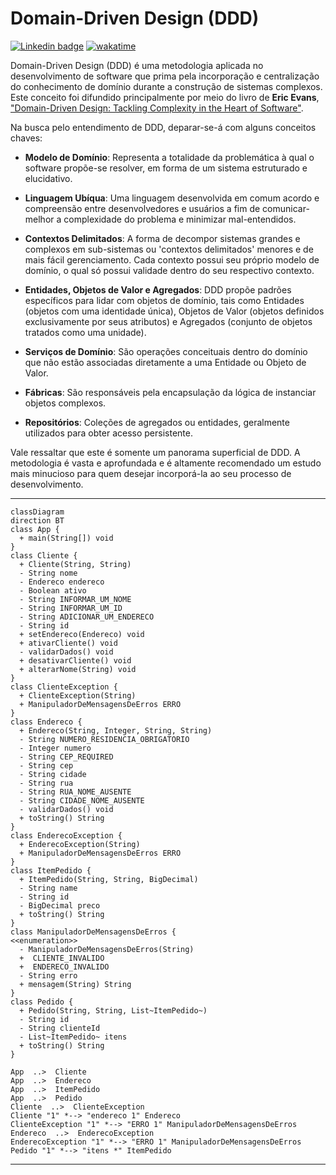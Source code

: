 # Domain-Driven Design (DDD) 
[![Linkedin badge](https://img.shields.io/badge/-Linkedin-blue?flat-square&logo=Linkedin&logoColor=white&link=https://www.linkedin.com/in/diego-neves-224208177/)](https://www.linkedin.com/in/diego-neves-224208177/)
[![wakatime](https://wakatime.com/badge/user/018bea20-dbbc-48e2-b101-5415903acf5a/project/018cdb7e-7b9a-450a-bb76-ac938c307675.svg)](https://wakatime.com/@diegosneves)

Domain-Driven Design (DDD) é uma metodologia aplicada no desenvolvimento de software que prima pela incorporação e centralização do conhecimento de domínio durante a construção de sistemas complexos. 
Este conceito foi difundido principalmente por meio do livro de **Eric Evans**, ["Domain-Driven Design: Tackling Complexity in the Heart of Software"](https://www.amazon.com/Domain-Driven-Design-Tackling-Complexity-Software/dp/0321125215).

Na busca pelo entendimento de DDD, deparar-se-á com alguns conceitos chaves:

- **Modelo de Domínio**: Representa a totalidade da problemática à qual o software propõe-se resolver, em forma de um sistema estruturado e elucidativo.

- **Linguagem Ubíqua**: Uma linguagem desenvolvida em comum acordo e compreensão entre desenvolvedores e usuários a fim de comunicar-melhor a complexidade do problema e minimizar mal-entendidos.

- **Contextos Delimitados**: A forma de decompor sistemas grandes e complexos em sub-sistemas ou 'contextos delimitados' menores e de mais fácil gerenciamento. Cada contexto possui seu próprio modelo de domínio, o qual só possui validade dentro do seu respectivo contexto.

- **Entidades, Objetos de Valor e Agregados**: DDD propõe padrões específicos para lidar com objetos de domínio, tais como Entidades (objetos com uma identidade única), Objetos de Valor (objetos definidos exclusivamente por seus atributos) e Agregados (conjunto de objetos tratados como uma unidade).

- **Serviços de Domínio**: São operações conceituais dentro do domínio que não estão associadas diretamente a uma Entidade ou Objeto de Valor.

- **Fábricas**: São responsáveis pela encapsulação da lógica de instanciar objetos complexos.

- **Repositórios**: Coleções de agregados ou entidades, geralmente utilizados para obter acesso persistente.

Vale ressaltar que este é somente um panorama superficial de DDD. A metodologia é vasta e aprofundada e é altamente recomendado um estudo mais minucioso para quem desejar incorporá-la ao seu processo de desenvolvimento.

---

```mermaid
classDiagram
direction BT
class App {
  + main(String[]) void
}
class Cliente {
  + Cliente(String, String) 
  - String nome
  - Endereco endereco
  - Boolean ativo
  - String INFORMAR_UM_NOME
  - String INFORMAR_UM_ID
  - String ADICIONAR_UM_ENDERECO
  - String id
  + setEndereco(Endereco) void
  + ativarCliente() void
  - validarDados() void
  + desativarCliente() void
  + alterarNome(String) void
}
class ClienteException {
  + ClienteException(String) 
  + ManipuladorDeMensagensDeErros ERRO
}
class Endereco {
  + Endereco(String, Integer, String, String) 
  - String NUMERO_RESIDENCIA_OBRIGATORIO
  - Integer numero
  - String CEP_REQUIRED
  - String cep
  - String cidade
  - String rua
  - String RUA_NOME_AUSENTE
  - String CIDADE_NOME_AUSENTE
  - validarDados() void
  + toString() String
}
class EnderecoException {
  + EnderecoException(String) 
  + ManipuladorDeMensagensDeErros ERRO
}
class ItemPedido {
  + ItemPedido(String, String, BigDecimal) 
  - String name
  - String id
  - BigDecimal preco
  + toString() String
}
class ManipuladorDeMensagensDeErros {
<<enumeration>>
  - ManipuladorDeMensagensDeErros(String) 
  +  CLIENTE_INVALIDO
  +  ENDERECO_INVALIDO
  - String erro
  + mensagem(String) String
}
class Pedido {
  + Pedido(String, String, List~ItemPedido~) 
  - String id
  - String clienteId
  - List~ItemPedido~ itens
  + toString() String
}

App  ..>  Cliente 
App  ..>  Endereco 
App  ..>  ItemPedido 
App  ..>  Pedido 
Cliente  ..>  ClienteException 
Cliente "1" *--> "endereco 1" Endereco 
ClienteException "1" *--> "ERRO 1" ManipuladorDeMensagensDeErros 
Endereco  ..>  EnderecoException 
EnderecoException "1" *--> "ERRO 1" ManipuladorDeMensagensDeErros 
Pedido "1" *--> "itens *" ItemPedido 

```

---